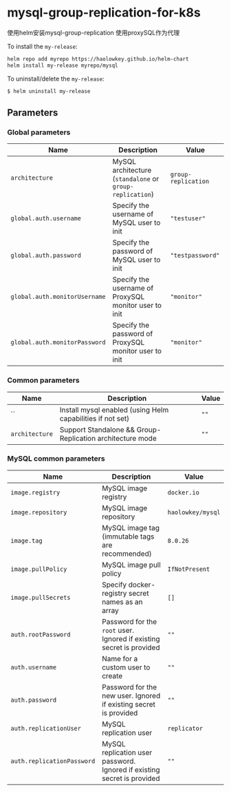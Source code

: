 # mysql-group-replication-for-k8s
使用helm安装mysql-group-replication 使用proxySQL作为代理

To install the `my-release`:
```bash
helm repo add myrepo https://haolowkey.github.io/helm-chart
helm install my-release myrepo/mysql
```

To uninstall/delete the `my-release`:
```bash
$ helm uninstall my-release
```

## Parameters

### Global parameters

| Name                      | Description                                     | Value |
| ------------------------- | ----------------------------------------------- | ----- |
| `architecture`             | MySQL architecture (`standalone` or `group-replication`)                                                                                                                                  | `group-replication`          |
| `global.auth.username`    | Specify the username of MySQL user to init      | `"testuser"`        |
| `global.auth.password`    | Specify the password of MySQL user to init      | `"testpassword"`    |
| `global.auth.monitorUsername`    | Specify the username of ProxySQL monitor user to init      | `"monitor"`        |
| `global.auth.monitorPassword`    | Specify the password of ProxySQL monitor user to init      | `"monitor"`    |

### Common parameters

| Name                     | Description                                                                                               | Value           |
| ------------------------ | --------------------------------------------------------------------------------------------------------- | --------------- |
| ``                | Install mysql enabled (using Helm capabilities if not set)                                                | `""`            |
| `architecture`           | Support Standalone && Group-Replication architecture mode                                                 | `""`            |

### MySQL common parameters

| Name                       | Description                                                                                                                                                                         | Value                 |
| -------------------------- | ----------------------------------------------------------------------------------------------------------------------------------------------------------------------------------- | --------------------- |
| `image.registry`           | MySQL image registry                                                                                                                                                                | `docker.io`           |
| `image.repository`         | MySQL image repository                                                                                                                                                              | `haolowkey/mysql`       |
| `image.tag`                | MySQL image tag (immutable tags are recommended)                                                                                                                                    | `8.0.26` |
| `image.pullPolicy`         | MySQL image pull policy                                                                                                                                                             | `IfNotPresent`        |
| `image.pullSecrets`        | Specify docker-registry secret names as an array                                                                                                                                    | `[]`                  |
| `auth.rootPassword`        | Password for the `root` user. Ignored if existing secret is provided                                                                                                                | `""`                  |
| `auth.username`            | Name for a custom user to create                                                                                                                                                    | `""`                  |
| `auth.password`            | Password for the new user. Ignored if existing secret is provided                                                                                                                   | `""`                  |
| `auth.replicationUser`     | MySQL replication user                                                                                                                                                              | `replicator`          |
| `auth.replicationPassword` | MySQL replication user password. Ignored if existing secret is provided                                                                                                             | `""`                  |